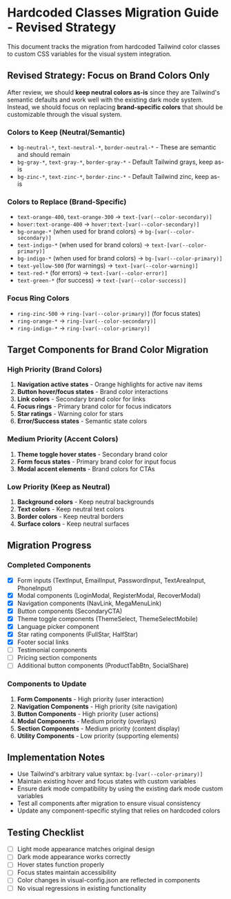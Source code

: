 # Hardcoded Classes Migration Guide - Revised Strategy

This document tracks the migration from hardcoded Tailwind color classes to custom CSS variables for the visual system integration.

## Revised Strategy: Focus on Brand Colors Only

After review, we should **keep neutral colors as-is** since they are Tailwind's semantic defaults and work well with the existing dark mode system. Instead, we should focus on replacing **brand-specific colors** that should be customizable through the visual system.

### Colors to Keep (Neutral/Semantic)
- `bg-neutral-*`, `text-neutral-*`, `border-neutral-*` - These are semantic and should remain
- `bg-gray-*`, `text-gray-*`, `border-gray-*` - Default Tailwind grays, keep as-is
- `bg-zinc-*`, `text-zinc-*`, `border-zinc-*` - Default Tailwind zinc, keep as-is

### Colors to Replace (Brand-Specific)
- `text-orange-400`, `text-orange-300` → `text-[var(--color-secondary)]`
- `hover:text-orange-400` → `hover:text-[var(--color-secondary)]`
- `bg-orange-*` (when used for brand colors) → `bg-[var(--color-secondary)]`
- `text-indigo-*` (when used for brand colors) → `text-[var(--color-primary)]`
- `bg-indigo-*` (when used for brand colors) → `bg-[var(--color-primary)]`
- `text-yellow-500` (for warnings) → `text-[var(--color-warning)]`
- `text-red-*` (for errors) → `text-[var(--color-error)]`
- `text-green-*` (for success) → `text-[var(--color-success)]`

### Focus Ring Colors
- `ring-zinc-500` → `ring-[var(--color-primary)]` (for focus states)
- `ring-orange-*` → `ring-[var(--color-secondary)]`
- `ring-indigo-*` → `ring-[var(--color-primary)]`

## Target Components for Brand Color Migration

### High Priority (Brand Colors)
1. **Navigation active states** - Orange highlights for active nav items
2. **Button hover/focus states** - Brand color interactions
3. **Link colors** - Secondary brand color for links
4. **Focus rings** - Primary brand color for focus indicators
5. **Star ratings** - Warning color for stars
6. **Error/Success states** - Semantic state colors

### Medium Priority (Accent Colors)
1. **Theme toggle hover states** - Secondary brand color
2. **Form focus states** - Primary brand color for input focus
3. **Modal accent elements** - Brand colors for CTAs

### Low Priority (Keep as Neutral)
1. **Background colors** - Keep neutral backgrounds
2. **Text colors** - Keep neutral text colors
3. **Border colors** - Keep neutral borders
4. **Surface colors** - Keep neutral surfaces

## Migration Progress

### Completed Components
- [x] Form inputs (TextInput, EmailInput, PasswordInput, TextAreaInput, PhoneInput)
- [x] Modal components (LoginModal, RegisterModal, RecoverModal)
- [x] Navigation components (NavLink, MegaMenuLink)
- [x] Button components (SecondaryCTA)
- [x] Theme toggle components (ThemeSelect, ThemeSelectMobile)
- [x] Language picker component
- [x] Star rating components (FullStar, HalfStar)
- [x] Footer social links
- [ ] Testimonial components
- [ ] Pricing section components
- [ ] Additional button components (ProductTabBtn, SocialShare)

### Components to Update
1. **Form Components** - High priority (user interaction)
2. **Navigation Components** - High priority (site navigation)
3. **Button Components** - High priority (user actions)
4. **Modal Components** - Medium priority (overlays)
5. **Section Components** - Medium priority (content display)
6. **Utility Components** - Low priority (supporting elements)

## Implementation Notes

- Use Tailwind's arbitrary value syntax: `bg-[var(--color-primary)]`
- Maintain existing hover and focus states with custom variables
- Ensure dark mode compatibility by using the existing dark mode custom variables
- Test all components after migration to ensure visual consistency
- Update any component-specific styling that relies on hardcoded colors

## Testing Checklist

- [ ] Light mode appearance matches original design
- [ ] Dark mode appearance works correctly
- [ ] Hover states function properly
- [ ] Focus states maintain accessibility
- [ ] Color changes in visual-config.json are reflected in components
- [ ] No visual regressions in existing functionality